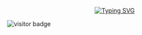<p align="center">
  <a href="https://git.io/typing-svg">
    <img src="https://readme-typing-svg.demolab.com/?lines=Hello,+I'm+Xenus.+Welcome+to+my+profile!;Be+sure+to+check+out+my+website+as+well&color=F39C12" alt="Typing SVG" />
  </a>
</p>

![visitor badge](https://visitor-badge.laobi.icu/badge?page_id=jwenjian.visitor-badge)
